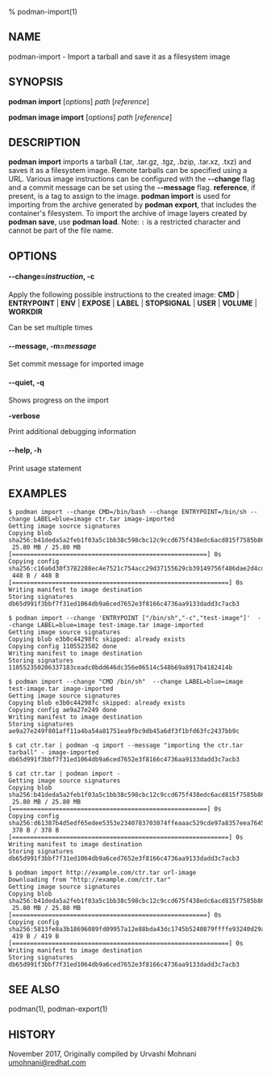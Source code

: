 % podman-import(1)

## NAME
podman\-import - Import a tarball and save it as a filesystem image

## SYNOPSIS
**podman import** [*options*] *path* [*reference*]

**podman image import** [*options*] *path* [*reference*]

## DESCRIPTION
**podman import** imports a tarball (.tar, .tar.gz, .tgz, .bzip, .tar.xz, .txz)
and saves it as a filesystem image. Remote tarballs can be specified using a URL.
Various image instructions can be configured with the **--change** flag and
a commit message can be set using the **--message** flag.
**reference**, if present, is a tag to assign to the image.
**podman import** is used for importing from the archive generated by **podman export**, that includes the container's filesystem. To import the archive of image layers created by **podman save**, use **podman load**.
Note: `:` is a restricted character and cannot be part of the file name.

## OPTIONS

#### **--change**=*instruction*, **-c**

Apply the following possible instructions to the created image:
**CMD** | **ENTRYPOINT** | **ENV** | **EXPOSE** | **LABEL** | **STOPSIGNAL** | **USER** | **VOLUME** | **WORKDIR**

Can be set multiple times

#### **--message**, **-m**=*message*

Set commit message for imported image

#### **--quiet**, **-q**

Shows progress on the import

**-verbose**

Print additional debugging information

#### **--help**, **-h**

Print usage statement

## EXAMPLES

```
$ podman import --change CMD=/bin/bash --change ENTRYPOINT=/bin/sh --change LABEL=blue=image ctr.tar image-imported
Getting image source signatures
Copying blob sha256:b41deda5a2feb1f03a5c1bb38c598cbc12c9ccd675f438edc6acd815f7585b86
 25.80 MB / 25.80 MB [======================================================] 0s
Copying config sha256:c16a6d30f3782288ec4e7521c754acc29d37155629cb39149756f486dae2d4cd
 448 B / 448 B [============================================================] 0s
Writing manifest to image destination
Storing signatures
db65d991f3bbf7f31ed1064db9a6ced7652e3f8166c4736aa9133dadd3c7acb3
```

```
$ podman import --change 'ENTRYPOINT ["/bin/sh","-c","test-image"]'  --change LABEL=blue=image test-image.tar image-imported
Getting image source signatures
Copying blob e3b0c44298fc skipped: already exists
Copying config 1105523502 done
Writing manifest to image destination
Storing signatures
110552350206337183ceadc0bdd646dc356e06514c548b69a8917b4182414b
```
```
$ podman import --change "CMD /bin/sh"  --change LABEL=blue=image test-image.tar image-imported
Getting image source signatures
Copying blob e3b0c44298fc skipped: already exists
Copying config ae9a27e249 done
Writing manifest to image destination
Storing signatures
ae9a27e249f801aff11a4ba54a81751ea9fbc9db45a6df3f1bfd63fc2437bb9c
```


```
$ cat ctr.tar | podman -q import --message "importing the ctr.tar tarball" - image-imported
db65d991f3bbf7f31ed1064db9a6ced7652e3f8166c4736aa9133dadd3c7acb3
```

```
$ cat ctr.tar | podman import -
Getting image source signatures
Copying blob sha256:b41deda5a2feb1f03a5c1bb38c598cbc12c9ccd675f438edc6acd815f7585b86
 25.80 MB / 25.80 MB [======================================================] 0s
Copying config sha256:d61387b4d5edf65edee5353e2340783703074ffeaaac529cde97a8357eea7645
 378 B / 378 B [============================================================] 0s
Writing manifest to image destination
Storing signatures
db65d991f3bbf7f31ed1064db9a6ced7652e3f8166c4736aa9133dadd3c7acb3
```

```
$ podman import http://example.com/ctr.tar url-image
Downloading from "http://example.com/ctr.tar"
Getting image source signatures
Copying blob sha256:b41deda5a2feb1f03a5c1bb38c598cbc12c9ccd675f438edc6acd815f7585b86
 25.80 MB / 25.80 MB [======================================================] 0s
Copying config sha256:5813fe8a3b18696089fd09957a12e88bda43dc1745b5240879ffffe93240d29a
 419 B / 419 B [============================================================] 0s
Writing manifest to image destination
Storing signatures
db65d991f3bbf7f31ed1064db9a6ced7652e3f8166c4736aa9133dadd3c7acb3
```

## SEE ALSO
podman(1), podman-export(1)

## HISTORY
November 2017, Originally compiled by Urvashi Mohnani <umohnani@redhat.com>
